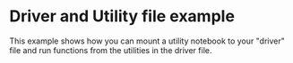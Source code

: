 # Driver and Utility file example

This example shows how you can mount a utility notebook to your "driver" file and run functions from the utilities in the driver file. 
